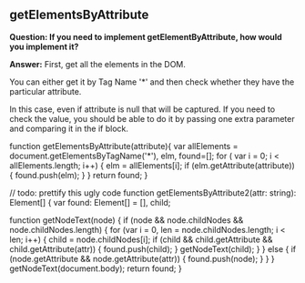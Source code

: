## getElementsByAttribute

__Question: If you need to implement getElementByAttribute, how would you implement it?__

__Answer:__ First, get all the elements in the DOM.

You can either get it by Tag Name '*' and then check whether they have the particular attribute.

In this case, even if attribute is null that will be captured. If you need to check the value, you should be able to do
it by passing one extra parameter and comparing it in the if block.

function getElementsByAttribute(attribute){ var allElements = document.getElementsByTagName('*'), elm, found=[]; for (
var i = 0; i < allElements.length; i++)
{ elm = allElements[i]; if (elm.getAttribute(attribute))
{ found.push(elm); } } return found; }

// todo: prettify this ugly code function getElementsByAttribute2(attr: string): Element[] { var found: Element[] = [],
child;

function getNodeText(node) { if (node && node.childNodes && node.childNodes.length) { for (var i = 0, len =
node.childNodes.length; i < len; i++) { child = node.childNodes[i]; if (child && child.getAttribute &&
child.getAttribute(attr)) { found.push(child); } getNodeText(child); } } else { if (node.getAttribute &&
node.getAttribute(attr)) { found.push(node); } } } getNodeText(document.body); return found; }

